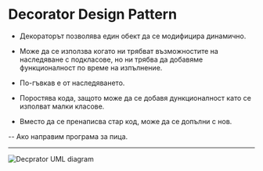 Decorator Design Pattern
===================

- Декораторът позволява един обект да се модифицира динамично.

- Може да се използва когато ни трябват възможностите на наследяване с подкласове, но ни трябва да добавяме функционалност по време на изпълнение.

- По-гъвкав е от наследяването.

- Поростява кода, защото може да се добавя дункционалност като се изполват малки класове.

- Вместо да се пренаписва стар код, може да се допълни с нов.

-- Ако направим програма за пица. 

----------

![Decprator UML diagram](https://s9.postimg.org/6u211z6zj/Decorator.jpg)

